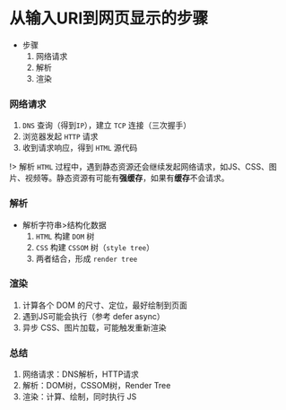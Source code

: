 # 从输入URl到网页显示的步骤

- 步骤
  1. 网络请求
  2. 解析
  3. 渲染

### 网络请求
1. `DNS` 查询（得到`IP`），建立 `TCP` 连接（三次握手）
2. 浏览器发起 `HTTP` 请求
3. 收到请求响应，得到 `HTML` 源代码

!> 解析 `HTML` 过程中，遇到静态资源还会继续发起网络请求，如JS、CSS、图片、视频等。静态资源有可能有**强缓存**，如果有**缓存**不会请求。

### 解析
- 解析字符串>结构化数据
  1. `HTML` 构建 `DOM` 树
  2. `CSS` 构建 `CSSOM` 树（`style tree`）
  3. 两者结合，形成 `render tree`

### 渲染

1. 计算各个 DOM 的尺寸、定位，最好绘制到页面
2. 遇到JS可能会执行（参考 defer async）
3. 异步 CSS、图片加载，可能触发重新渲染

### 总结
1. 网络请求：DNS解析，HTTP请求
2. 解析：DOM树，CSSOM树，Render Tree
3. 渲染：计算、绘制，同时执行 JS